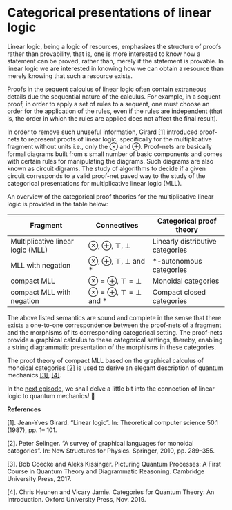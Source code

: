 <!-- title -->

# Categorical presentations of linear logic

Linear logic, being a logic of resources, emphasizes the structure of proofs rather than provability, that is, one is more 
interested to know how a statement can be proved, rather than, merely if the statement is provable. In linear logic we are interested in knowing how we can obtain a resource than merely knowing that such a resource exists.

Proofs in the sequent calculus of linear logic
often contain extraneous details due the sequential nature of the calculus. For example, in a sequent proof, in order to apply a set of rules 
to a sequent, one must choose an order for the application of the rules, even if the rules are independent (that is, the order in which 
the rules are applied does not affect the final result). 

In order to remove such unuseful information,  Girard [[1]](https://www.sciencedirect.com/science/article/pii/0304397587900454) introduced proof-nets to 
represent proofs of linear logic, specifically for the multiplicative fragment without units 
i.e., only the $\otimes$ and  $\oplus$. Proof-nets are basically formal diagrams built from s small number of basic components and comes with certain rules for manipulating the diagrams. Such diagrams are also known as circuit digrams. The study of algorithms to decide if a given circuit corresponds to a valid 
proof-net paved way to the study of the categorical presentations for multiplicative linear logic (MLL). 

An overview of the categorical proof theories for the multiplicative linear logic is provided in the table below: 

| Fragment                                              | Connectives |Categorical proof theory      |
| -----------------------------| ------------------------ | -------------- |
 Multiplicative linear logic (MLL) | $\otimes$, $\oplus$, $\top$, $\bot$ |Linearly distributive categories |
 MLL with negation |$\otimes$, $\oplus$, $\top$, $\bot$ and $*$ |*-autonomous categories |
compact MLL |   $\otimes = \oplus$, $\top = \bot$    | Monoidal categories      |
 compact MLL with negation  |   $\otimes = \oplus$, $\top = \bot$ and $*$   | Compact closed categories        |

The above listed semantics are sound and complete in the sense that there exists a one-to-one correspondence between the proof-nets of a fragment and the morphisms 
of its corresponding categorical setting.  The proof-nets provide a graphical calculus to these categorical settings, 
thereby, enabling a string diagrammatic presentation of the morphisms in these categories. 

The proof theory of compact MLL based on the graphical calculus 
of monoidal categories [[2]](https://arxiv.org/abs/0908.3347)   is used to derive an elegant description 
of quantum mechanics [[3]](https://www.cambridge.org/core/books/picturing-quantum-processes/1119568B3101F3A685BE832FEEC53E52), [[4]](https://academic.oup.com/book/43710).

In the [next episode](/chapter1/LinearlogicToQuantum.md), we shall delve a little bit into the connection of linear logic to quantum mechanics! :tada:

**References**

[1]. Jean-Yves Girard. “Linear logic”. In: Theoretical computer science 50.1 (1987), pp. 1–
101.

[2]. Peter Selinger. “A survey of graphical languages for monoidal categories”. In: New Structures for Physics. Springer, 2010, pp. 289–355.

[3]. Bob Coecke and Aleks Kissinger. Picturing Quantum Processes: A First Course in Quantum Theory and Diagrammatic Reasoning. Cambridge University Press, 2017.

[4]. Chris Heunen and Vicary Jamie. Categories for Quantum Theory: An Introduction. Oxford University Press, Nov. 2019.
